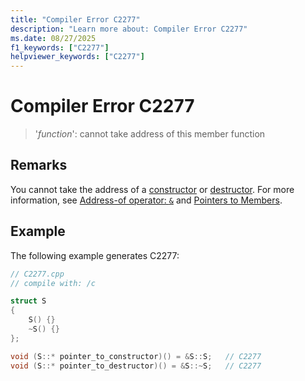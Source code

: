 ```yaml
---
title: "Compiler Error C2277"
description: "Learn more about: Compiler Error C2277"
ms.date: 08/27/2025
f1_keywords: ["C2277"]
helpviewer_keywords: ["C2277"]
---
```

# Compiler Error C2277

> '*function*': cannot take address of this member function

## Remarks

You cannot take the address of a [constructor](../../cpp/constructors-cpp.md) or [destructor](../../cpp/destructors-cpp.md). For more information, see [Address-of operator: `&`](../../cpp/address-of-operator-amp.md) and [Pointers to Members](../../cpp/pointers-to-members.md).

## Example

The following example generates C2277:

```cpp
// C2277.cpp
// compile with: /c

struct S
{
    S() {}
    ~S() {}
};

void (S::* pointer_to_constructor)() = &S::S;   // C2277
void (S::* pointer_to_destructor)() = &S::~S;   // C2277
```
